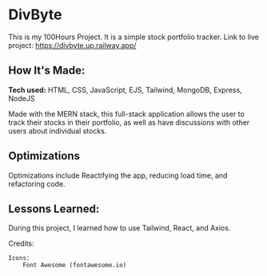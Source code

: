 # DivByte
This is my 100Hours Project. It is a simple stock portfolio tracker. 
Link to live project: https://divbyte.up.railway.app/

## How It's Made:

**Tech used:** HTML, CSS, JavaScript, EJS, Tailwind, MongoDB, Express, NodeJS

Made with the MERN stack, this full-stack application allows the user to track their stocks in their portfolio, as well as have discussions with other users about individual stocks.

## Optimizations

Optimizations include Reactifying the app, reducing load time, and refactoring code.

## Lessons Learned:

During this project, I learned how to use Tailwind, React, and Axios.


Credits:

	Icons:
		Font Awesome (fontawesome.io)
